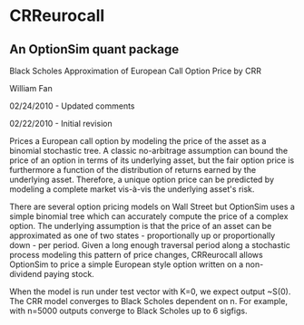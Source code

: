 # CRReurocall
## An OptionSim quant package

Black Scholes Approximation of European Call Option Price by CRR

William Fan

02/24/2010 - Updated comments

02/22/2010 - Initial revision

Prices a European call option by modeling the price of the asset as a
binomial stochastic tree. A classic no-arbitrage assumption can bound the
price of an option in terms of its underlying asset, but the fair option
price is furthermore a function of the distribution of returns earned by
the underlying asset. Therefore, a unique option price can be predicted by
modeling a complete market vis-à-vis the underlying asset's risk.

There are several option pricing models on Wall Street but OptionSim uses
a simple binomial tree which can accurately compute the price of a complex
option. The underlying assumption is that the price of an asset can be
approximated as one of two states - proportionally up or proportionally down -
per period. Given a long enough traversal period along a stochastic process
modeling this pattern of price changes, CRReurocall allows OptionSim to
price a simple European style option written on a non-dividend paying stock.

When the model is run under test vector with K=0, we expect output ~S(0).
The CRR model converges to Black Scholes dependent on n. For example, with
n=5000 outputs converge to Black Scholes up to 6 sigfigs.
